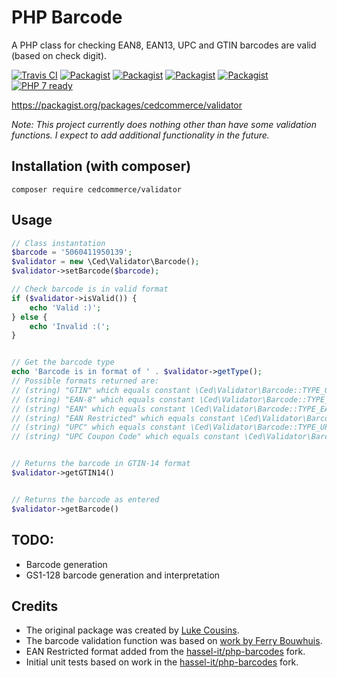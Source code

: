 # PHP Barcode
A PHP class for checking EAN8, EAN13, UPC and GTIN barcodes are valid (based on check digit).

[![Travis CI](https://travis-ci.org/milindsingh/validator.svg?branch=master)](https://travis-ci.org/milindsingh/validator)
[![Packagist](https://img.shields.io/packagist/v/milindsingh/validator.svg?maxAge=3600)](https://github.com/milindsingh/validator)
[![Packagist](https://img.shields.io/packagist/dt/milindsingh/validator.svg?maxAge=3600)](https://github.com/milindsingh/validator)
[![Packagist](https://img.shields.io/packagist/dm/milindsingh/validator.svg?maxAge=3600)](https://github.com/milindsingh/validator)
[![Packagist](https://img.shields.io/packagist/l/milindsingh/validator.svg?maxAge=3600)](https://github.com/milindsingh/validator)
[![PHP 7 ready](http://php7ready.timesplinter.ch/milindsingh/validator/master/badge.svg)](https://travis-ci.org/milindsingh/validator)


https://packagist.org/packages/cedcommerce/validator

_Note: This project currently does nothing other than have some validation functions. I expect to add additional functionality in the future._

## Installation (with composer)
```
composer require cedcommerce/validator
```

## Usage
```php
// Class instantation
$barcode = '5060411950139';
$validator = new \Ced\Validator\Barcode();
$validator->setBarcode($barcode);

// Check barcode is in valid format
if ($validator->isValid()) {
	echo 'Valid :)';
} else {
	echo 'Invalid :(';
}


// Get the barcode type
echo 'Barcode is in format of ' . $validator->getType();
// Possible formats returned are:
// (string) "GTIN" which equals constant \Ced\Validator\Barcode::TYPE_GTIN
// (string) "EAN-8" which equals constant \Ced\Validator\Barcode::TYPE_EAN_8
// (string) "EAN" which equals constant \Ced\Validator\Barcode::TYPE_EAN
// (string) "EAN Restricted" which equals constant \Ced\Validator\Barcode::TYPE_EAN_RESTRICTED
// (string) "UPC" which equals constant \Ced\Validator\Barcode::TYPE_UPC
// (string) "UPC Coupon Code" which equals constant \Ced\Validator\Barcode::TYPE_UPC_COUPON_CODE


// Returns the barcode in GTIN-14 format
$validator->getGTIN14()


// Returns the barcode as entered
$validator->getBarcode()
```

## TODO:
* Barcode generation
* GS1-128 barcode generation and interpretation

## Credits
* The original package was created by [Luke Cousins](https://github.com/violuke).
* The barcode validation function was based on [work by Ferry Bouwhuis](http://www.phpclasses.org/package/8560-PHP-Detect-type-and-check-EAN-and-UPC-barcodes.html).
* EAN Restricted format added from the [hassel-it/php-barcodes](https://github.com/hassel-it/php-barcodes) fork.
* Initial unit tests based on work in the [hassel-it/php-barcodes](https://github.com/hassel-it/php-barcodes) fork.
